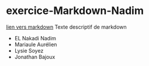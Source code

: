 # exercice-Markdown-Nadim
[lien vers markdown](./markdown.md)
Texte descriptif de markdown

- EL Nakadi Nadim
- Mariaule Aurélien
- Lysie Soyez
- Jonathan Bajoux

